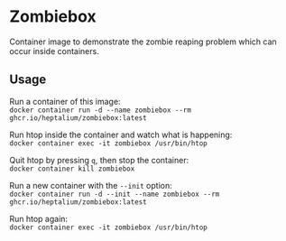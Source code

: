 # Zombiebox

Container image to demonstrate the zombie reaping problem which can occur inside containers.

## Usage

Run a container of this image:\
`docker container run -d --name zombiebox --rm ghcr.io/heptalium/zombiebox:latest`

Run htop inside the container and watch what is happening:\
`docker container exec -it zombiebox /usr/bin/htop`

Quit htop by pressing `q`, then stop the container:\
`docker container kill zombiebox`

Run a new container with the `--init` option:\
`docker container run -d --init --name zombiebox --rm ghcr.io/heptalium/zombiebox:latest`

Run htop again:\
`docker container exec -it zombiebox /usr/bin/htop`
